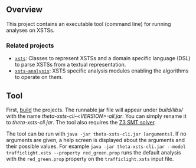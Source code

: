 ## Overview

This project contains an executable tool (command line) for running analyses on XSTSs.

### Related projects

* [`xsts`](../xsts/README.md): Classes to represent XSTSs and a domain specific language (DSL) to parse XSTSs from a textual representation.
* [`xsts-analysis`](../xsts-analysis/README.md): XSTS specific analysis modules enabling the algorithms to operate on them.

## Tool

First, [build](../../doc/Build.md) the projects.
The runnable jar file will appear under _build/libs/_ with the name _theta-xsts-cli-\<VERSION\>-all.jar_.
You can simply rename it to _theta-xsts-cli.jar_.
The tool also requires the [Z3 SMT solver](../../doc/Build.md).

The tool can be run with `java -jar theta-xsts-cli.jar [arguments]`.
If no arguments are given, a help screen is displayed about the arguments and their possible values.
For example `java -jar theta-xsts-cli.jar --model trafficlight.xsts --property red_green.prop` runs the default analysis with the `red_green.prop` property on the `trafficlight.xsts` input file.